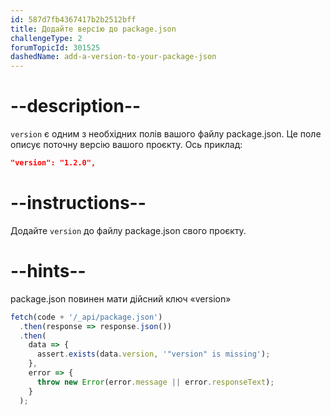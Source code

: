 ```yaml
---
id: 587d7fb4367417b2b2512bff
title: Додайте версію до package.json
challengeType: 2
forumTopicId: 301525
dashedName: add-a-version-to-your-package-json
---
```


# --description--

`version` є одним з необхідних полів вашого файлу package.json. Це поле описує поточну версію вашого проєкту. Ось приклад:

```json
"version": "1.2.0",
```

# --instructions--

Додайте `version` до файлу package.json свого проєкту.

# --hints--

package.json повинен мати дійсний ключ «version»

```js
fetch(code + '/_api/package.json')
  .then(response => response.json())
  .then(
    data => {
      assert.exists(data.version, '"version" is missing');
    },
    error => {
      throw new Error(error.message || error.responseText);
    }
  );
```
